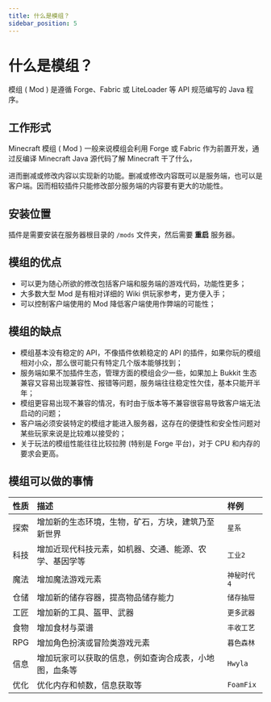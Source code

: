 ```yaml
---
title: 什么是模组？
sidebar_position: 5
---
```


# 什么是模组？

模组 ( Mod ) 是遵循 Forge、Fabric 或 LiteLoader 等 API 规范编写的 Java 程序。

## 工作形式

Minecraft 模组 ( Mod ) 一般来说模组会利用 Forge 或 Fabric 作为前置开发，通过反编译 Minecraft Java 源代码了解 Minecraft 干了什么，

进而删减或修改内容以实现新的功能。删减或修改内容既可以是服务端，也可以是客户端。因而相较插件只能修改部分服务端的内容要有更大的功能性。

## 安装位置

插件是需要安装在服务器根目录的 `/mods` 文件夹，然后需要 **重启** 服务器。

## 模组的优点

* 可以更为随心所欲的修改包括客户端和服务端的游戏代码，功能性更多；
* 大多数大型 Mod 是有相对详细的 Wiki 供玩家参考，更方便入手；
* 可以控制客户端使用的 Mod 降低客户端使用作弊端的可能性；

## 模组的缺点

* 模组基本没有稳定的 API，不像插件依赖稳定的 API 的插件，如果你玩的模组相对小众，那么很可能只有特定几个版本能够找到；
* 服务端如果不加插件生态，管理方面的模组会少一些，如果加上 Bukkit 生态兼容又容易出现兼容性、报错等问题，服务端往往稳定性欠佳，基本只能开半年；
* 模组更容易出现不兼容的情况，有时由于版本等不兼容很容易导致客户端无法启动的问题；
* 客户端必须安装特定的模组才能进入服务器，这存在的便捷性和安全性问题对某些玩家来说是比较难以接受的；
* 关于玩法的模组性能往往比较拉胯 (特别是 Forge 平台)，对于 CPU 和内存的要求会更高。

## 模组可以做的事情

|性质 | 描述 | 样例 |
|:---:|:---|:---|
|探索 | 增加新的生态环境，生物，矿石，方块，建筑乃至新世界|`星系`|
|科技 | 增加近现代科技元素，如机器、交通、能源、农学、基因学等|`工业2`|
|魔法 | 增加魔法游戏元素|`神秘时代4`|
|仓储 | 增加新的储存容器，提高物品储存能力|`储存抽屉`|
|工匠 | 增加新的工具、盔甲、武器|`更多武器`|
|食物 | 增加食材与菜谱|``丰收工艺``|
|RPG|增加角色扮演或冒险类游戏元素|`暮色森林`|
|信息 | 增加玩家可以获取的信息，例如查询合成表，小地图，血条等|`Hwyla`|
|优化 | 优化内存和帧数，信息获取等|`FoamFix`|
